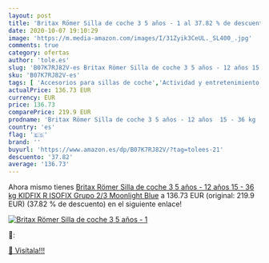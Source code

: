 ```yaml
---
layout: post
title: 'Britax Römer Silla de coche 3 5 años - 1 al 37.82 % de descuento'
date: 2020-10-07 19:10:29
image: 'https://m.media-amazon.com/images/I/31Zyik3CeUL._SL400_.jpg'
comments: true
category: ofertas
author: 'tole.es'
slug: 'B07K7RJ82V-es Britax Römer Silla de coche 3 5 años - 12 años 15 - 36 kg...'
sku: 'B07K7RJ82V-es'
tags: [ 'Accesorios para sillas de coche','Actividad y entretenimiento','Andadores','Bebé','Espejos para asientos traseros','Higiene y cuidado','Sillas de coche y accesorios','Toallitas húmedas para bebé','Toallitas y accesorios para bebé','coche','de','isofix','römer','silla', ]
actualPrice: 136.73 EUR
currency: EUR
price: 136.73
comparePrice: 219.9 EUR
prodname: 'Britax Römer Silla de coche 3 5 años - 12 años  15 - 36 kg  KIDFIX R  ISOFIX  Grupo 2/3  Moonlight Blue'
country: 'es'
flag: '🇪🇸'
brand: ''
buyurl: 'https://www.amazon.es/dp/B07K7RJ82V/?tag=tolees-21'
descuento: '37.82'
average: '136.73'
---
```


Ahora mismo tienes [Britax Römer Silla de coche 3 5 años - 12 años  15 - 36 kg  KIDFIX R  ISOFIX  Grupo 2/3  Moonlight Blue](https://www.amazon.es/dp/B07K7RJ82V/?tag=tolees-21) a 136.73 EUR (original: 219.9 EUR) (37.82 %  de descuento) en el siguiente enlace!

[![Britax Römer Silla de coche 3 5 años - 1](https://m.media-amazon.com/images/I/31Zyik3CeUL._SL400_.jpg)](https://www.amazon.es/dp/B07K7RJ82V/?tag=tolees-21)

🔎:


[🛒 Visítala!!!](https://www.amazon.es/dp/B07K7RJ82V/?tag=tolees-21)
